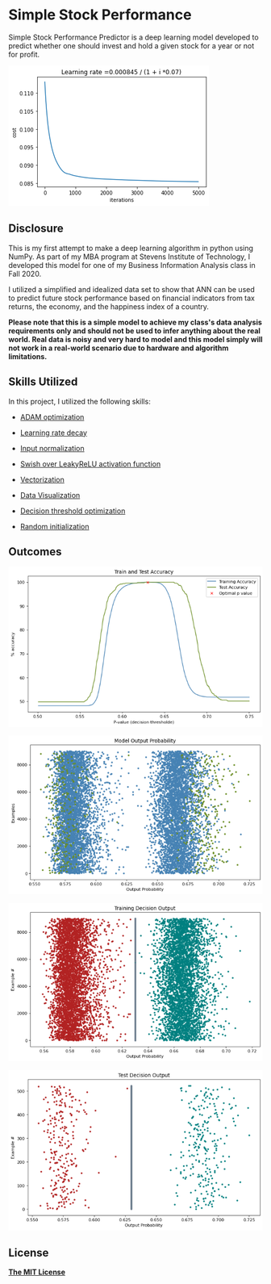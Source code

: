 # Simple Stock Performance
Simple Stock Performance Predictor is a deep learning model developed to predict whether one should invest and hold a given stock for a year or not for profit.

![cost](https://github.com/AgamChopra/deep-learning/blob/master/Simple%20stock%20perfomance%20predictor/img/cost.png?raw=true)

## Disclosure
This is my first attempt to make a deep learning algorithm in python using NumPy.
As part of my MBA program at Stevens Institute of Technology, I developed this model for one of my Business Information Analysis class in Fall 2020.

I utilized a simplified and idealized data set to show that ANN can be used to predict future stock performance based on financial indicators from tax returns, the economy, and the happiness index of a country.

**Please note that this is a simple model to achieve my class's data analysis requirements only and should not be used to infer anything about the real world. Real data is noisy and very hard to model and this model simply will not work in a real-world scenario due to hardware and algorithm limitations.**
 
## Skills Utilized
In this project, I utilized the following skills: 

* [ADAM optimization](https://arxiv.org/pdf/1412.6980.pdf)

* [Learning rate decay](https://arxiv.org/pdf/1908.01878.pdf)

* [Input normalization](https://towardsdatascience.com/why-data-should-be-normalized-before-training-a-neural-network-c626b7f66c7d)

* [Swish over LeakyReLU](https://arxiv.org/pdf/1710.05941.pdf)[ activation function](https://arxiv.org/pdf/1901.02671.pdf)

* [Vectorization](https://towardsdatascience.com/what-is-vectorization-in-machine-learning-6c7be3e4440a)

* [Data Visualization](https://towardsdatascience.com/introduction-to-data-visualization-in-python-89a54c97fbed)

* [Decision threshold optimization](https://machinelearningmastery.com/threshold-moving-for-imbalanced-classification/)

* [Random initialization](https://towardsdatascience.com/weight-initialization-techniques-in-neural-networks-26c649eb3b78)

## Outcomes
  
![accuracy](https://github.com/AgamChopra/deep-learning/blob/master/Simple%20stock%20perfomance%20predictor/img/accuracy.png?raw=true)

![p out](https://github.com/AgamChopra/deep-learning/blob/master/Simple%20stock%20perfomance%20predictor/img/model_p_output.png?raw=true)

![learning decision boundry](https://github.com/AgamChopra/deep-learning/blob/master/Simple%20stock%20perfomance%20predictor/img/train_decision.png?raw=true)

![test output](https://github.com/AgamChopra/deep-learning/blob/master/Simple%20stock%20perfomance%20predictor/img/test_decision.png?raw=true)

## License

**[The MIT License](https://choosealicense.com/licenses/mit/)**

